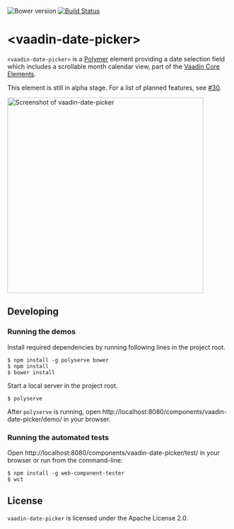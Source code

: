 ![Bower version](https://img.shields.io/bower/v/vaadin-date-picker.svg) [![Build Status](https://travis-ci.org/vaadin/vaadin-date-picker.svg?branch=master)](https://travis-ci.org/vaadin/vaadin-date-picker)

# &lt;vaadin-date-picker&gt;

`<vaadin-date-picker>` is a [Polymer](http://polymer-project.org) element providing a date selection field which includes a scrollable month calendar view, part of the [Vaadin Core Elements](https://vaadin.com/elements).

This element is still in alpha stage. For a list of planned features, see [#30](https://github.com/vaadin/vaadin-date-picker/issues/30).

[<img src="https://raw.githubusercontent.com/vaadin/vaadin-date-picker/master/screenshot.png" width="443" alt="Screenshot of vaadin-date-picker" />](https://vaadin.com/elements)

## Developing

### Running the demos

Install required dependencies by running following lines in the project root.
```shell
$ npm install -g polyserve bower
$ npm install
$ bower install
```

Start a local server in the project root.
```shell
$ polyserve
```

After `polyserve` is running, open http://localhost:8080/components/vaadin-date-picker/demo/ in your browser.

### Running the automated tests

Open http://localhost:8080/components/vaadin-date-picker/test/ in your browser or
run from the command-line:
```shell
$ npm install -g web-component-tester
$ wct
```

## License

`vaadin-date-picker` is licensed under the Apache License 2.0.
